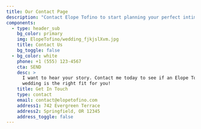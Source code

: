 ```yaml
---
title: Our Contact Page
description: "Contact Elope Tofino to start planning your perfect intimate wedding "
components:
  - type: header_sub
    bg_color: primary
    img: ElopeTofino/wedding_fjkjslXvm.jpg
    title: Contact Us
    bg_toggle: false
  - bg_color: white
    phone: +1 (555) 123-4567
    cta: SEND
    desc: >
      I want to hear your story. Contact me today to see if an Elope Tofino
      wedding is the right fit for you! 
    title: Get In Touch
    type: contact
    email: contact@elopetofino.com
    address1: 742 Evergreen Terrace
    address2: Springfield, OR 12345
    address_toggle: false
---
```

